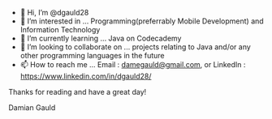 - 👋 Hi, I’m @dgauld28
- 👀 I’m interested in ... Programming(preferrably Mobile Development) and Information Technology
- 🌱 I’m currently learning ... Java on Codecademy
- 💞️ I’m looking to collaborate on ... projects relating to Java and/or any other programming languages in the future
- 📫 How to reach me ... Email : damegauld@gmail.com, or LinkedIn : https://www.linkedin.com/in/dgauld28/


Thanks for reading and have a great day!

Damian Gauld


